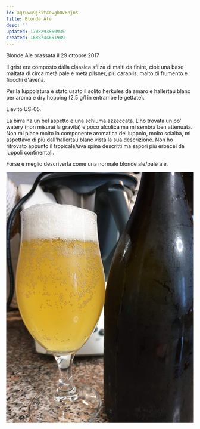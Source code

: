 ```yaml
---
id: aqruwu9j3it4evgb0v6hjns
title: Blonde Ale
desc: ''
updated: 1708293560935
created: 1688744651989
---
```

Blonde Ale brassata il 29 ottobre 2017

Il grist era composto dalla classica sfilza di malti da finire, cioè una base maltata di circa metà pale e metà pilsner, più carapils, malto di frumento e fiocchi d'avena.

Per la luppolatura è stato usato il solito herkules da amaro e hallertau blanc per aroma e dry hopping (2,5 g/l in entrambe le gettate).

Lievito US-05.

La birra ha un bel aspetto e una schiuma azzeccata. L'ho trovata un po' watery (non misurai la gravità) e poco alcolica ma mi sembra ben attenuata. Non mi piace molto la componente aromatica del luppolo, molto scialba, mi aspettavo di più dall'hallertau blanc vista la sua descrizione. Non ho ritrovato appunto il tropicale/uva spina descritti ma sapori più erbacei da luppoli continentali.

Forse è meglio descriverla come una normale blonde ale/pale ale.

![img](./assets/images/blonde.jpg)
